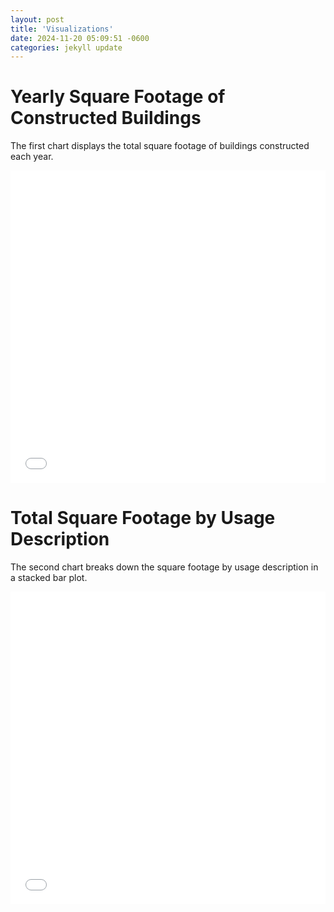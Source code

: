 ```yaml
---
layout: post
title: 'Visualizations'
date: 2024-11-20 05:09:51 -0600
categories: jekyll update
---
```


# Yearly Square Footage of Constructed Buildings

The first chart displays the total square footage of buildings constructed each year.

<iframe src="/assets/chart1.html" width="100%" height="500" frameborder="0"></iframe>

# Total Square Footage by Usage Description

The second chart breaks down the square footage by usage description in a stacked bar plot.

<iframe src="/assets/chart2.html" width="100%" height="500" frameborder="0"></iframe>
